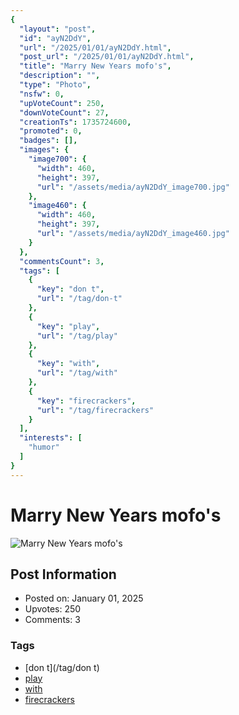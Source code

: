 ```yaml
---
{
  "layout": "post",
  "id": "ayN2DdY",
  "url": "/2025/01/01/ayN2DdY.html",
  "post_url": "/2025/01/01/ayN2DdY.html",
  "title": "Marry New Years mofo's",
  "description": "",
  "type": "Photo",
  "nsfw": 0,
  "upVoteCount": 250,
  "downVoteCount": 27,
  "creationTs": 1735724600,
  "promoted": 0,
  "badges": [],
  "images": {
    "image700": {
      "width": 460,
      "height": 397,
      "url": "/assets/media/ayN2DdY_image700.jpg"
    },
    "image460": {
      "width": 460,
      "height": 397,
      "url": "/assets/media/ayN2DdY_image460.jpg"
    }
  },
  "commentsCount": 3,
  "tags": [
    {
      "key": "don t",
      "url": "/tag/don-t"
    },
    {
      "key": "play",
      "url": "/tag/play"
    },
    {
      "key": "with",
      "url": "/tag/with"
    },
    {
      "key": "firecrackers",
      "url": "/tag/firecrackers"
    }
  ],
  "interests": [
    "humor"
  ]
}
---
```


# Marry New Years mofo's

![Marry New Years mofo's](/assets/media/ayN2DdY_image700.jpg)

## Post Information

- Posted on: January 01, 2025
- Upvotes: 250
- Comments: 3

### Tags

- [don t](/tag/don t)
- [play](/tag/play)
- [with](/tag/with)
- [firecrackers](/tag/firecrackers)
